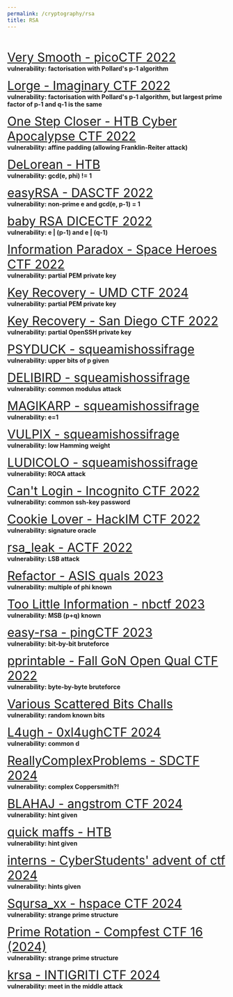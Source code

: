 ```yaml
---
permalink: /cryptography/rsa
title: RSA
---
```


<br>


<span style="font-size:2em;">   [Very Smooth - picoCTF 2022](/cryptography/rsa/very-smooth-picoCTF-2022)       </span> <br>
__vulnerability: factorisation with Pollard's p-1 algorithm__


<span style="font-size:2em;">   [Lorge - Imaginary CTF 2022](/cryptography/rsa/Lorge-Imaginary-CTF-2022)       </span> <br>
__vulnerability: factorisation with Pollard's p-1 algorithm, but largest prime factor of p-1 and q-1 is the same__


<span style="font-size:2em;">   [One Step Closer - HTB Cyber Apocalypse CTF 2022](/cryptography/rsa/one-step-closer-HTB-cyber-apocalypse-CTF-2022)       </span> <br>
__vulnerability: affine padding (allowing Franklin-Reiter attack)__


<span style="font-size:2em;">   [DeLorean - HTB](/cryptography/rsa/DeLoreanHTB)       </span> <br>
__vulnerability: gcd(e, phi) != 1__


<span style="font-size:2em;">   [easyRSA - DASCTF 2022](/cryptography/rsa/easyrsa-DASCTF2022)       </span> <br>
__vulnerability: non-prime e and gcd(e, p-1) = 1__


<span style="font-size:2em;">   [baby RSA DICECTF 2022](/cryptography/rsa/baby-rsa-DICECTF-2022)       </span> <br>
__vulnerability: e | (p-1) and e | (q-1)__


<span style="font-size:2em;">   [Information Paradox - Space Heroes CTF 2022](/cryptography/rsa/information-paradox-SHCTF-2022)       </span> <br>
__vulnerability: partial PEM private key__


<span style="font-size:2em;">   [Key Recovery - UMD CTF 2024](/cryptography/rsa/Key-Recovery-UMD-CTF-2024)       </span> <br>
__vulnerability: partial PEM private key__


<span style="font-size:2em;">   [Key Recovery - San Diego CTF 2022](/cryptography/rsa/key-recovery-SDCTF-2022)    </span> <br>
__vulnerability: partial OpenSSH private key__ 


<span style="font-size:2em;">   [PSYDUCK - squeamishossifrage](/cryptography/rsa/PSYDUCK-squeamishossifrage)       </span> <br>
__vulnerability: upper bits of p given__


<span style="font-size:2em;">   [DELIBIRD - squeamishossifrage](/cryptography/rsa/DELIBIRD-squeamishossifrage)       </span> <br>
__vulnerability: common modulus attack__


<span style="font-size:2em;">   [MAGIKARP - squeamishossifrage](/cryptography/rsa/MAGIKARP-squeamishossifrage)       </span> <br>
__vulnerability: e=1__


<span style="font-size:2em;">   [VULPIX - squeamishossifrage](/cryptography/rsa/VULPIX-squeamishossifrage)       </span> <br>
__vulnerability: low Hamming weight__


<span style="font-size:2em;">   [LUDICOLO - squeamishossifrage](/cryptography/rsa/LUDICOLO-squeamishossifrage)       </span> <br>
__vulnerability: ROCA attack__


<span style="font-size:2em;">   [Can't Login - Incognito CTF 2022](/cryptography/rsa/can't-login-ICTF-2022)       </span> <br>
__vulnerability: common ssh-key password__


<span style="font-size:2em;">   [Cookie Lover - HackIM CTF 2022](/cryptography/rsa/cookie-lover-hackim-2022)       </span> <br>
__vulnerability: signature oracle__


<span style="font-size:2em;">   [rsa_leak - ACTF 2022](/cryptography/rsa/rsa-leak-ACTF-2022)       </span> <br>
__vulnerability: LSB attack__


<span style="font-size:2em;">   [Refactor - ASIS quals 2023](/cryptography/rsa/Refactor-ASIS-quals-2023)       </span> <br>
__vulnerability: multiple of phi known__


<span style="font-size:2em;">   [Too Little Information - nbctf 2023](/cryptography/rsa/Too-Little-Information-nbctf-2023)       </span> <br>
__vulnerability: MSB (p+q) known__


<span style="font-size:2em;">   [easy-rsa - pingCTF 2023](/cryptography/rsa/easy-rsa-pingCTF-2023)       </span> <br>
__vulnerability: bit-by-bit bruteforce__


<span style="font-size:2em;">   [pprintable - Fall GoN Open Qual CTF 2022](/cryptography/rsa/pprintable-Fall-GoN-Open-Qual-CTF-2022)       </span> <br>
__vulnerability: byte-by-byte bruteforce__


<span style="font-size:2em;">   [Various Scattered Bits Challs](/cryptography/rsa/scattered-known-bits)       </span> <br>
__vulnerability: random known bits__


<span style="font-size:2em;">   [L4ugh - 0xl4ughCTF 2024](/cryptography/rsa/L4ugh-0xl4ughCTF-2024)       </span> <br>
__vulnerability: common d__


<span style="font-size:2em;">   [ReallyComplexProblems - SDCTF 2024](/cryptography/rsa/ReallyComplexProblems-SDCTF-2024)       </span> <br>
__vulnerability: complex Coppersmith?!__


<span style="font-size:2em;">   [BLAHAJ - angstrom CTF 2024](/cryptography/rsa/BLAHAJ-angstrom-CTF-2024)       </span> <br>
__vulnerability: hint given__


<span style="font-size:2em;">   [quick maffs - HTB](/cryptography/rsa/quick-maffs-HTB)       </span> <br>
__vulnerability: hint given__


<span style="font-size:2em;">   [interns - CyberStudents' advent of ctf 2024](/cryptography/rsa/interns-adventofctf2024)       </span> <br>
__vulnerability: hints given__

<span style="font-size:2em;">   [Sqursa_xx - hspace CTF 2024](/cryptography/rsa/Sqursa_xx-hspace-CTF-2024)       </span> <br>
__vulnerability: strange prime structure__


<span style="font-size:2em;">   [Prime Rotation - Compfest CTF 16 (2024)](/cryptography/rsa/PrimeRotation-CompfestCTF-16-2024)       </span> <br>
__vulnerability: strange prime structure__


<span style="font-size:2em;">   [krsa - INTIGRITI CTF 2024](/cryptography/rsa/krsa-INTIGRITICTF2024)       </span> <br>
__vulnerability: meet in the middle attack__
